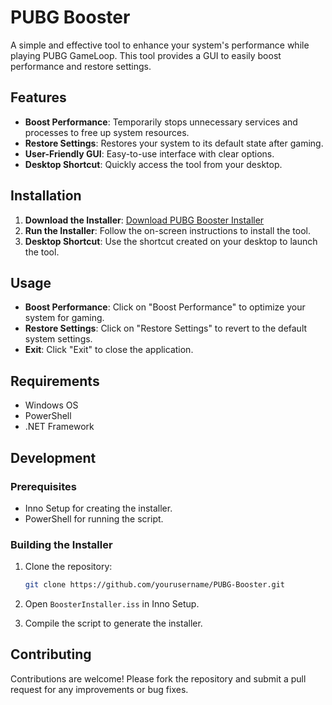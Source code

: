 # PUBG Booster

A simple and effective tool to enhance your system's performance while playing PUBG GameLoop. This tool provides a GUI to easily boost performance and restore settings.

## Features

- **Boost Performance**: Temporarily stops unnecessary services and processes to free up system resources.
- **Restore Settings**: Restores your system to its default state after gaming.
- **User-Friendly GUI**: Easy-to-use interface with clear options.
- **Desktop Shortcut**: Quickly access the tool from your desktop.

## Installation

1. **Download the Installer**: [Download PUBG Booster Installer](#)
2. **Run the Installer**: Follow the on-screen instructions to install the tool.
3. **Desktop Shortcut**: Use the shortcut created on your desktop to launch the tool.

## Usage

- **Boost Performance**: Click on "Boost Performance" to optimize your system for gaming.
- **Restore Settings**: Click on "Restore Settings" to revert to the default system settings.
- **Exit**: Click "Exit" to close the application.

## Requirements

- Windows OS
- PowerShell
- .NET Framework

## Development

### Prerequisites

- Inno Setup for creating the installer.
- PowerShell for running the script.

### Building the Installer

1. Clone the repository:

    ```bash
    git clone https://github.com/yourusername/PUBG-Booster.git
    ```

2. Open `BoosterInstaller.iss` in Inno Setup.
3. Compile the script to generate the installer.

## Contributing

Contributions are welcome! Please fork the repository and submit a pull request for any improvements or bug fixes.




